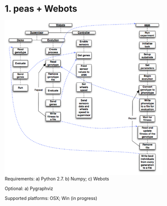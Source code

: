# 1. peas + Webots
![alt text](https://raw.githubusercontent.com/rememmber/hwu/master/peas/docs/webots_peas_integration.png "Logo Title Text 1")
Requirements:
a) Python 2.7. b) Numpy; c) Webots

Optional:
a) Pygraphviz

Supported platforms: OSX; Win (in progress)
